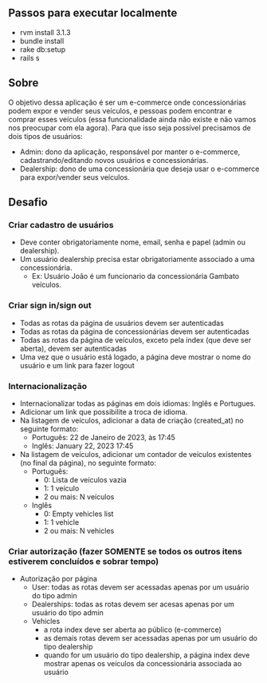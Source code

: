 ## Passos para executar localmente

- rvm install 3.1.3
- bundle install
- rake db:setup
- rails s

## Sobre

O objetivo dessa aplicação é ser um e-commerce onde concessionárias podem expor e vender seus veículos, e pessoas podem encontrar e comprar esses veículos (essa funcionalidade ainda não existe e não vamos nos preocupar com ela agora). Para que isso seja possível precisamos de dois tipos de usuários:

- Admin: dono da aplicação, responsável por manter o e-commerce, cadastrando/editando novos usuários e concessionárias.
- Dealership: dono de uma concessionária que deseja usar o e-commerce para expor/vender seus veículos.


## Desafio

### Criar cadastro de usuários
- Deve conter obrigatoriamente nome, email, senha e papel (admin ou dealership).
- Um usuário dealership precisa estar obrigatoriamente associado a uma concessionária.
	- Ex: Usuário João é um funcionario da concessionária Gambato veículos.

### Criar sign in/sign out
- Todas as rotas da página de usuários devem ser autenticadas
- Todas as rotas da página de concessionárias devem ser autenticadas
- Todas as rotas da página de veículos, exceto pela index (que deve ser aberta), devem ser autenticadas
- Uma vez que o usuário está logado, a página deve mostrar o nome do usuário e um link para fazer logout

### Internacionalização
- Internacionalizar todas as páginas em dois idiomas: Inglês e Portugues.
- Adicionar um link que possibilite a troca de idioma.
- Na listagem de veículos, adicionar a data de criação (created_at) no seguinte formato:
	- Português: 22 de Janeiro de 2023, às 17:45
	- Inglês: January 22, 2023 17:45
- Na listagem de veículos, adicionar um contador de veículos existentes (no final da página), no seguinte formato:
	- Português:
		- 0: Lista de veículos vazia
		- 1: 1 veículo
		- 2 ou mais: N veículos
	- Inglês
		- 0: Empty vehicles list
		- 1: 1 vehicle
		- 2 ou mais: N vehicles

### Criar autorização (fazer SOMENTE se todos os outros itens estiverem concluídos e sobrar tempo)
- Autorização por página
	- User: todas as rotas devem ser acessadas apenas por um usuário do tipo admin
	- Dealerships: todas as rotas devem ser acesas apenas por um usuário do tipo admin
	- Vehicles
		- a rota index deve ser aberta ao público (e-commerce)
		- as demais rotas devem ser acessadas apenas por um usuário do tipo dealership
		- quando for um usuário do tipo dealership, a página index deve mostrar apenas os veículos da concessionária associada ao usuário
